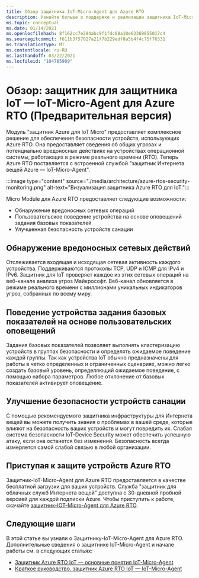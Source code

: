```yaml
---
title: Обзор защитника IoT-Micro-Agent для Azure RTO
description: Узнайте больше о поддержке и реализации защитника IoT-Micro-Agent для Azure RTO в рамках защитника Azure для IoT.
ms.topic: conceptual
ms.date: 01/14/2021
ms.openlocfilehash: 8f162cc7e284abc9f1fdc08a10e62369855017c4
ms.sourcegitcommit: f611b3f57027a21f7b229edf8a5b4f4c75f76331
ms.translationtype: MT
ms.contentlocale: ru-RU
ms.lasthandoff: 03/22/2021
ms.locfileid: "104785909"
---
```

# <a name="overview-defender-for-iot-defender-iot-micro-agent-for-azure-rtos-preview"></a>Обзор: защитник для защитника IoT — IoT-Micro-Agent для Azure RTO (Предварительная версия)

Модуль "защитник Azure для IoT Micro" предоставляет комплексное решение для обеспечения безопасности устройств, использующих Azure RTO. Она предоставляет сведения об общих угрозах и потенциально вредоносных действиях на устройствах операционной системы, работающих в режиме реального времени (RTO). Теперь Azure RTO поставляется с встроенной службой "защитник Интернета вещей Azure — IoT-Micro-Agent".

:::image type="content" source="./media/architecture/azure-rtos-security-monitoring.png" alt-text="Визуализация защитника Azure RTO для IoT.":::


Micro Module для Azure RTO предоставляет следующие возможности:

- Обнаружение вредоносных сетевых операций
- Пользовательское поведение устройства на основе оповещений задания базовых показателей
- Улучшенная безопасность устройств санации

## <a name="detect-malicious-network-activities"></a>Обнаружение вредоносных сетевых действий

Отслеживается входящая и исходящая сетевая активность каждого устройства. Поддерживаются протоколы TCP, UDP и ICMP для IPv4 и IPv6. Защитник для IoT проверяет каждое из этих сетевых операций на веб-канале анализа угроз Майкрософт. Веб-канал обновляется в режиме реального времени с миллионами уникальных индикаторов угроз, собранных по всему миру.

## <a name="device-behavior-baselining-based-on-custom-alerts"></a>Поведение устройства задания базовых показателей на основе пользовательских оповещений

Задания базовых показателей позволяет выполнять кластеризацию устройств в группах безопасности и определять ожидаемое поведение каждой группы. Так как устройства IoT обычно предназначены для работы в четко определенных и ограниченных сценариях, можно легко создать базовый уровень, определяющий ожидаемое поведение, с помощью набора параметров. Любое отклонение от базовых показателей активирует оповещение.

## <a name="improve-your-device-security-hygiene"></a>Улучшение безопасности устройств санации

С помощью рекомендуемого защитника инфраструктуры для Интернета вещей вы можете получить знания о проблемах в вашей среде, которые влияют на безопасность ваших устройств и могут повредить их. Слабая система безопасности IoT-Device Security может обеспечить успешную атаку, если она останется без изменений. Безопасность всегда измеряется самой слабой связью в любой организации.

## <a name="get-started-protecting-azure-rtos-devices"></a>Приступая к защите устройств Azure RTO

Защитник-IoT-Micro-Agent для Azure RTO предоставляется в качестве бесплатной загрузки для ваших устройств. Служба "защитник для облачных служб Интернета вещей" доступна с 30-дневной пробной версией для каждой подписки Azure. Чтобы приступить к работе, скачайте [защитник-IOT-Micro-Agent для Azure RTO](https://github.com/MicrosoftDocs/azure-docs/blob/master/articles/defender-for-iot/iot-security-azure-rtos.md). 

## <a name="next-steps"></a>Следующие шаги

В этой статье вы узнали о Защитнику-IoT-Micro-Agent для Azure RTO. Дополнительные сведения о защитнике IoT-Micro-Agent и начале работы см. в следующих статьях:

- [Защитник Azure RTO IoT — основные понятия IoT-Micro-Agent](concept-rtos-security-module.md)
- [Краткое руководство. защитник Azure RTO IoT — IoT-Micro-Agent](quickstart-azure-rtos-security-module.md)
